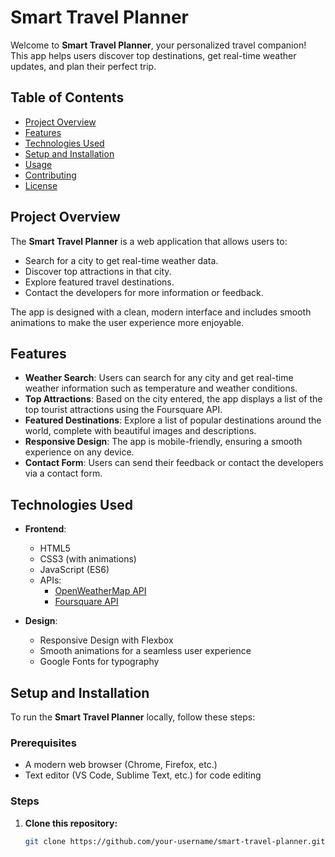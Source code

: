 # Smart Travel Planner

Welcome to **Smart Travel Planner**, your personalized travel companion! This app helps users discover top destinations, get real-time weather updates, and plan their perfect trip.

## Table of Contents

- [Project Overview](#project-overview)
- [Features](#features)
- [Technologies Used](#technologies-used)
- [Setup and Installation](#setup-and-installation)
- [Usage](#usage)
- [Contributing](#contributing)
- [License](#license)

## Project Overview

The **Smart Travel Planner** is a web application that allows users to:

- Search for a city to get real-time weather data.
- Discover top attractions in that city.
- Explore featured travel destinations.
- Contact the developers for more information or feedback.

The app is designed with a clean, modern interface and includes smooth animations to make the user experience more enjoyable.

## Features

- **Weather Search**: Users can search for any city and get real-time weather information such as temperature and weather conditions.
- **Top Attractions**: Based on the city entered, the app displays a list of the top tourist attractions using the Foursquare API.
- **Featured Destinations**: Explore a list of popular destinations around the world, complete with beautiful images and descriptions.
- **Responsive Design**: The app is mobile-friendly, ensuring a smooth experience on any device.
- **Contact Form**: Users can send their feedback or contact the developers via a contact form.

## Technologies Used

- **Frontend**:
  - HTML5
  - CSS3 (with animations)
  - JavaScript (ES6)
  - APIs:
    - [OpenWeatherMap API](https://openweathermap.org/)
    - [Foursquare API](https://developer.foursquare.com/)
  
- **Design**:
  - Responsive Design with Flexbox
  - Smooth animations for a seamless user experience
  - Google Fonts for typography

## Setup and Installation

To run the **Smart Travel Planner** locally, follow these steps:

### Prerequisites

- A modern web browser (Chrome, Firefox, etc.)
- Text editor (VS Code, Sublime Text, etc.) for code editing

### Steps

1. **Clone this repository:**

   ```bash
   git clone https://github.com/your-username/smart-travel-planner.git
